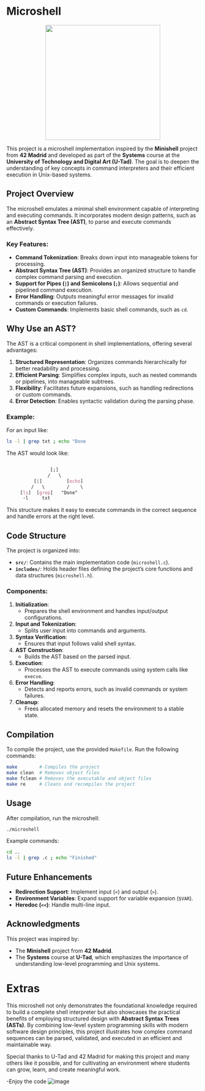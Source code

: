 # Microshell
<p align="center">
  <img src="https://github.com/user-attachments/assets/87650896-8785-41fd-a801-12a75b91faeb" width="300"/>
</p>

This project is a microshell implementation inspired by the **Minishell** project from **42 Madrid** and developed as part of the **Systems** course at the **University of Technology and Digital Art (U-Tad)**. The goal is to deepen the understanding of key concepts in command interpreters and their efficient execution in Unix-based systems.

## Project Overview

The microshell emulates a minimal shell environment capable of interpreting and executing commands. It incorporates modern design patterns, such as an **Abstract Syntax Tree (AST)**, to parse and execute commands effectively.

### Key Features:

- **Command Tokenization**: Breaks down input into manageable tokens for processing.
- **Abstract Syntax Tree (AST)**: Provides an organized structure to handle complex command parsing and execution.
- **Support for Pipes (`|`) and Semicolons (`;`)**: Allows sequential and pipelined command execution.
- **Error Handling**: Outputs meaningful error messages for invalid commands or execution failures.
- **Custom Commands**: Implements basic shell commands, such as `cd`.

## Why Use an AST?

The AST is a critical component in shell implementations, offering several advantages:

1. **Structured Representation**: Organizes commands hierarchically for better readability and processing.
2. **Efficient Parsing**: Simplifies complex inputs, such as nested commands or pipelines, into manageable subtrees.
3. **Flexibility**: Facilitates future expansions, such as handling redirections or custom commands.
4. **Error Detection**: Enables syntactic validation during the parsing phase.

### Example:

For an input like:

```bash
ls -l | grep txt ; echo "Done
```

The AST would look like:

```css

                [;]
               /   \
          [|]         [echo]
         /   \        /    \
     [ls]  [grep]   "Done"
      -l     txt

```

This structure makes it easy to execute commands in the correct sequence and handle errors at the right level.

## Code Structure

The project is organized into:

- **`src/`**: Contains the main implementation code (`microshell.c`).
- **`includes/`**: Holds header files defining the project’s core functions and data structures (`microshell.h`).

### Components:

1. **Initialization**:
    - Prepares the shell environment and handles input/output configurations.
2. **Input and Tokenization**:
    - Splits user input into commands and arguments.
3. **Syntax Verification**:
    - Ensures that input follows valid shell syntax.
4. **AST Construction**:
    - Builds the AST based on the parsed input.
5. **Execution**:
    - Processes the AST to execute commands using system calls like `execve`.
6. **Error Handling**:
    - Detects and reports errors, such as invalid commands or system failures.
7. **Cleanup**:
    - Frees allocated memory and resets the environment to a stable state.

## Compilation

To compile the project, use the provided `Makefile`. Run the following commands:

```bash
make        # Compiles the project
make clean  # Removes object files
make fclean # Removes the executable and object files
make re     # Cleans and recompiles the project
```

## Usage

After compilation, run the microshell:

```bash
./microshell
```

Example commands:

```bash
cd ..
ls -l | grep .c ; echo "Finished"
```

## Future Enhancements

- **Redirection Support**: Implement input (`<`) and output (`>`).
- **Environment Variables**: Expand support for variable expansion (`$VAR`).
- **Heredoc (`<<`)**: Handle multi-line input.

## Acknowledgments

This project was inspired by:

- The **Minishell** project from **42 Madrid**.
- The **Systems** course at **U-Tad**, which emphasizes the importance of understanding low-level programming and Unix systems.

# Extras

This microshell not only demonstrates the foundational knowledge required to build a complete shell interpreter but also showcases the practical benefits of employing structured design with **Abstract Syntax Trees (ASTs)**. By combining low-level system programming skills with modern software design principles, this project illustrates how complex command sequences can be parsed, validated, and executed in an efficient and maintainable way.

Special thanks to U-Tad and 42 Madrid for making this project and many others like it possible, and for cultivating an environment where students can grow, learn, and create meaningful work.

-Enjoy the code
![image](https://github.com/user-attachments/assets/224a18c0-6be4-4ece-a70c-bb69b8b260f3)

